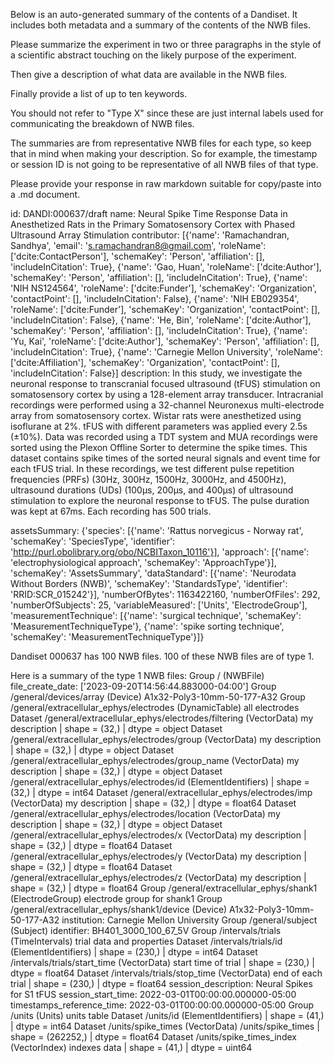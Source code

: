
Below is an auto-generated summary of the contents of a Dandiset. It includes both metadata and a summary of the contents of the NWB files.

Please summarize the experiment in two or three paragraphs in the style of a scientific abstract touching on the likely purpose of the experiment.

Then give a description of what data are available in the NWB files.

Finally provide a list of up to ten keywords.

You should not refer to "Type X" since these are just internal labels used for communicating the breakdown of NWB files.

The summaries are from representative NWB files for each type, so keep that in mind when making your description. So for example, the timestamp or session ID is not going to be representative of all NWB files of that type.

Please provide your response in raw markdown suitable for copy/paste into a .md document.


id: DANDI:000637/draft
name: Neural Spike Time Response Data in Anesthetized Rats in the Primary Somatosensory Cortex with Phased Ultrasound Array Stimulation
contributor: [{'name': 'Ramachandran, Sandhya', 'email': 's.ramachandran8@gmail.com', 'roleName': ['dcite:ContactPerson'], 'schemaKey': 'Person', 'affiliation': [], 'includeInCitation': True}, {'name': 'Gao, Huan', 'roleName': ['dcite:Author'], 'schemaKey': 'Person', 'affiliation': [], 'includeInCitation': True}, {'name': 'NIH NS124564', 'roleName': ['dcite:Funder'], 'schemaKey': 'Organization', 'contactPoint': [], 'includeInCitation': False}, {'name': 'NIH EB029354', 'roleName': ['dcite:Funder'], 'schemaKey': 'Organization', 'contactPoint': [], 'includeInCitation': False}, {'name': 'He, Bin', 'roleName': ['dcite:Author'], 'schemaKey': 'Person', 'affiliation': [], 'includeInCitation': True}, {'name': 'Yu, Kai', 'roleName': ['dcite:Author'], 'schemaKey': 'Person', 'affiliation': [], 'includeInCitation': True}, {'name': 'Carnegie Mellon University', 'roleName': ['dcite:Affiliation'], 'schemaKey': 'Organization', 'contactPoint': [], 'includeInCitation': False}]
description: In this study, we investigate the neuronal response to transcranial focused ultrasound (tFUS) stimulation on somatosensory cortex by using a 128-element array transducer. Intracranial recordings were performed using a 32-channel Neuronexus multi-electrode array from somatosensory cortex. Wistar rats were anesthetized using isoflurane at 2%. tFUS with different parameters was applied every 2.5s (±10%). Data was recorded using a TDT system and MUA recordings were sorted using the Plexon Offline Sorter to determine the spike times.
This dataset contains spike times of the sorted neural signals and event time for each tFUS trial. In these recordings, we test different pulse repetition frequencies (PRFs) (30Hz, 300Hz, 1500Hz, 3000Hz, and 4500Hz), ultrasound durations (UDs) (100µs, 200µs, and 400µs) of ultrasound stimulation to explore the neuronal response to tFUS. The pulse duration was kept at 67ms. Each recording has 500 trials.

assetsSummary: {'species': [{'name': 'Rattus norvegicus - Norway rat', 'schemaKey': 'SpeciesType', 'identifier': 'http://purl.obolibrary.org/obo/NCBITaxon_10116'}], 'approach': [{'name': 'electrophysiological approach', 'schemaKey': 'ApproachType'}], 'schemaKey': 'AssetsSummary', 'dataStandard': [{'name': 'Neurodata Without Borders (NWB)', 'schemaKey': 'StandardsType', 'identifier': 'RRID:SCR_015242'}], 'numberOfBytes': 1163422160, 'numberOfFiles': 292, 'numberOfSubjects': 25, 'variableMeasured': ['Units', 'ElectrodeGroup'], 'measurementTechnique': [{'name': 'surgical technique', 'schemaKey': 'MeasurementTechniqueType'}, {'name': 'spike sorting technique', 'schemaKey': 'MeasurementTechniqueType'}]}

Dandiset 000637 has 100 NWB files.
100 of these NWB files are of type 1.


Here is a summary of the type 1 NWB files:
  Group / (NWBFile) 
  file_create_date: ['2023-09-20T14:56:44.883000-04:00']
  Group /general/devices/array (Device) A1x32-Poly3-10mm-50-177-A32
  Group /general/extracellular_ephys/electrodes (DynamicTable) all electrodes
  Dataset /general/extracellular_ephys/electrodes/filtering (VectorData) my description | shape = (32,) | dtype = object
  Dataset /general/extracellular_ephys/electrodes/group (VectorData) my description | shape = (32,) | dtype = object
  Dataset /general/extracellular_ephys/electrodes/group_name (VectorData) my description | shape = (32,) | dtype = object
  Dataset /general/extracellular_ephys/electrodes/id (ElementIdentifiers)  | shape = (32,) | dtype = int64
  Dataset /general/extracellular_ephys/electrodes/imp (VectorData) my description | shape = (32,) | dtype = float64
  Dataset /general/extracellular_ephys/electrodes/location (VectorData) my description | shape = (32,) | dtype = object
  Dataset /general/extracellular_ephys/electrodes/x (VectorData) my description | shape = (32,) | dtype = float64
  Dataset /general/extracellular_ephys/electrodes/y (VectorData) my description | shape = (32,) | dtype = float64
  Dataset /general/extracellular_ephys/electrodes/z (VectorData) my description | shape = (32,) | dtype = float64
  Group /general/extracellular_ephys/shank1 (ElectrodeGroup) electrode group for shank1
  Group /general/extracellular_ephys/shank1/device (Device) A1x32-Poly3-10mm-50-177-A32
  institution: Carnegie Mellon University
  Group /general/subject (Subject) 
  identifier: BH401_3000_100_67_5V
  Group /intervals/trials (TimeIntervals) trial data and properties
  Dataset /intervals/trials/id (ElementIdentifiers)  | shape = (230,) | dtype = int64
  Dataset /intervals/trials/start_time (VectorData) start time of trial | shape = (230,) | dtype = float64
  Dataset /intervals/trials/stop_time (VectorData) end of each trial | shape = (230,) | dtype = float64
  session_description: Neural Spikes for S1 tFUS
  session_start_time: 2022-03-01T00:00:00.000000-05:00
  timestamps_reference_time: 2022-03-01T00:00:00.000000-05:00
  Group /units (Units) units table
  Dataset /units/id (ElementIdentifiers)  | shape = (41,) | dtype = int64
  Dataset /units/spike_times (VectorData) /units/spike_times | shape = (262252,) | dtype = float64
  Dataset /units/spike_times_index (VectorIndex) indexes data | shape = (41,) | dtype = uint64
